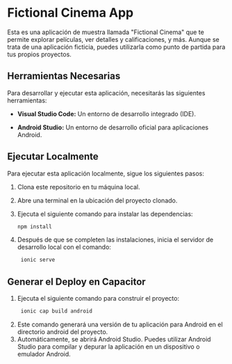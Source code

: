 # Fictional Cinema App

Esta es una aplicación de muestra llamada "Fictional Cinema" que te permite explorar películas, ver detalles y calificaciones, y más. Aunque se trata de una aplicación ficticia, puedes utilizarla como punto de partida para tus propios proyectos.

## Herramientas Necesarias

Para desarrollar y ejecutar esta aplicación, necesitarás las siguientes herramientas:

- **Visual Studio Code:** Un entorno de desarrollo integrado (IDE).

- **Android Studio:** Un entorno de desarrollo oficial para aplicaciones Android.

## Ejecutar Localmente

Para ejecutar esta aplicación localmente, sigue los siguientes pasos:

1. Clona este repositorio en tu máquina local.

2. Abre una terminal en la ubicación del proyecto clonado.

3. Ejecuta el siguiente comando para instalar las dependencias:

   ```bash
   npm install

4. Después de que se completen las instalaciones, inicia el servidor de desarrollo local con el comando:
   ```bash   
    ionic serve

## Generar el Deploy en Capacitor
1. Ejecuta el siguiente comando para construir el proyecto:
   ```bash   
    ionic cap build android
2. Este comando generará una versión de tu aplicación para Android en el directorio android del proyecto.
3. Automáticamente, se abrirá Android Studio. Puedes utilizar Android Studio para compilar y depurar la aplicación en un dispositivo o emulador Android.
